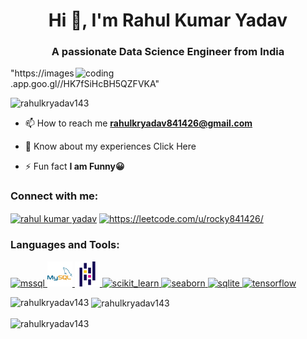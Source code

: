<h1 align="center">Hi 👋, I'm Rahul Kumar Yadav</h1>
<h3 align="center">A passionate Data Science Engineer from India</h3>
<img align="right" alt="coding" width="400" src>"https://images.app.goo.gl//HK7fSiHcBH5QZFVKA"

<p align="left"> <img src="https://komarev.com/ghpvc/?username=rahulkryadav143&label=Profile%20views&color=0e75b6&style=flat" alt="rahulkryadav143" /> </p>

- 📫 How to reach me **rahulkryadav841426@gmail.com**

- 📄 Know about my experiences Click Here 
- ⚡ Fun fact **I am Funny😀**

<h3 align="left">Connect with me:</h3>
<p align="left">
<a href="https://linkedin.com/in/rahul kumar yadav" target="blank"><img align="center" src="https://raw.githubusercontent.com/rahuldkjain/github-profile-readme-generator/master/src/images/icons/Social/linked-in-alt.svg" alt="rahul kumar yadav" height="30" width="40" /></a>
<a href="https://www.leetcode.com/https://leetcode.com/u/rocky841426/" target="blank"><img align="center" src="https://raw.githubusercontent.com/rahuldkjain/github-profile-readme-generator/master/src/images/icons/Social/leet-code.svg" alt="https://leetcode.com/u/rocky841426/" height="30" width="40" /></a>
</p>

<h3 align="left">Languages and Tools:</h3>
<p align="left"> <a href="https://www.microsoft.com/en-us/sql-server" target="_blank" rel="noreferrer"> <img src="https://www.svgrepo.com/show/303229/microsoft-sql-server-logo.svg" alt="mssql" width="40" height="40"/> </a> <a href="https://www.mysql.com/" target="_blank" rel="noreferrer"> <img src="https://raw.githubusercontent.com/devicons/devicon/master/icons/mysql/mysql-original-wordmark.svg" alt="mysql" width="40" height="40"/> </a> <a href="https://pandas.pydata.org/" target="_blank" rel="noreferrer"> <img src="https://raw.githubusercontent.com/devicons/devicon/2ae2a900d2f041da66e950e4d48052658d850630/icons/pandas/pandas-original.svg" alt="pandas" width="40" height="40"/> </a> <a href="https://scikit-learn.org/" target="_blank" rel="noreferrer"> <img src="https://upload.wikimedia.org/wikipedia/commons/0/05/Scikit_learn_logo_small.svg" alt="scikit_learn" width="40" height="40"/> </a> <a href="https://seaborn.pydata.org/" target="_blank" rel="noreferrer"> <img src="https://seaborn.pydata.org/_images/logo-mark-lightbg.svg" alt="seaborn" width="40" height="40"/> </a> <a href="https://www.sqlite.org/" target="_blank" rel="noreferrer"> <img src="https://www.vectorlogo.zone/logos/sqlite/sqlite-icon.svg" alt="sqlite" width="40" height="40"/> </a> <a href="https://www.tensorflow.org" target="_blank" rel="noreferrer"> <img src="https://www.vectorlogo.zone/logos/tensorflow/tensorflow-icon.svg" alt="tensorflow" width="40" height="40"/> </a> </p>

<p><img align="left" src="https://github-readme-stats.vercel.app/api/top-langs?username=rahulkryadav143&show_icons=true&locale=en&layout=compact" alt="rahulkryadav143" /></p>

<p>&nbsp;<img align="center" src="https://github-readme-stats.vercel.app/api?username=rahulkryadav143&show_icons=true&locale=en" alt="rahulkryadav143" /></p>

<p><img align="center" src="https://github-readme-streak-stats.herokuapp.com/?user=rahulkryadav143&" alt="rahulkryadav143" /></p>

